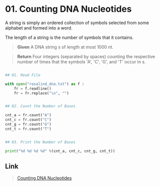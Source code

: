 # 01. Counting DNA Nucleotides

A string is simply an ordered collection of symbols selected from some alphabet and formed into a word.

The length of a string is the number of symbols that it contains.



> **Given**
> A DNA string s of length at most 1000 nt.

> **Return**
> Four integers (separated by spaces) counting the respective number of times that the symbols 
'A', 'C', 'G', and 'T' occur in s.
 
```python

## 01. Read File

with open("rosalind_dna.txt") as f :
	fr = f.readline()
	fr = fr.replace("\n", "")


## 02. Count the Number of Bases

cnt_a = fr.count("A")
cnt_c = fr.count("C")
cnt_g = fr.count("G")
cnt_t = fr.count("T")


## 03. Print the Number of Bases

print("%d %d %d %d" %(cnt_a, cnt_c, cnt_g, cnt_t))
```



## Link

> [Counting DNA Nucleotides](http://rosalind.info/problems/dna/)
